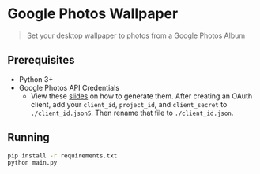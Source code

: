 # Google Photos Wallpaper

> Set your desktop wallpaper to photos from a Google Photos Album

## Prerequisites

- Python 3+
- Google Photos API Credentials
  - View these [slides](https://docs.google.com/presentation/d/1nrNmM6iUSPXU5C9DjxG9gyaAAFKYXuMMeQVxqBYyRMM/edit#slide=id.p) on how to generate them. After creating an OAuth client, add your `client_id`, `project_id`, and `client_secret` to `./client_id.json5`. Then rename that file to `./client_id.json`.

## Running

```sh
pip install -r requirements.txt
python main.py
```
